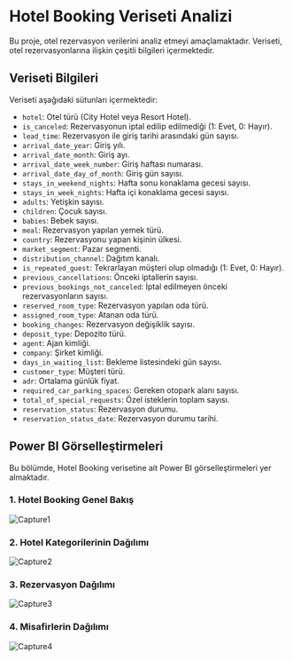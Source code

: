 # Hotel Booking Veriseti Analizi

Bu proje, otel rezervasyon verilerini analiz etmeyi amaçlamaktadır. Veriseti, otel rezervasyonlarına ilişkin çeşitli bilgileri içermektedir.

## Veriseti Bilgileri

Veriseti aşağıdaki sütunları içermektedir:

- `hotel`: Otel türü (City Hotel veya Resort Hotel).
- `is_canceled`: Rezervasyonun iptal edilip edilmediği (1: Evet, 0: Hayır).
- `lead_time`: Rezervasyon ile giriş tarihi arasındaki gün sayısı.
- `arrival_date_year`: Giriş yılı.
- `arrival_date_month`: Giriş ayı.
- `arrival_date_week_number`: Giriş haftası numarası.
- `arrival_date_day_of_month`: Giriş gün sayısı.
- `stays_in_weekend_nights`: Hafta sonu konaklama gecesi sayısı.
- `stays_in_week_nights`: Hafta içi konaklama gecesi sayısı.
- `adults`: Yetişkin sayısı.
- `children`: Çocuk sayısı.
- `babies`: Bebek sayısı.
- `meal`: Rezervasyon yapılan yemek türü.
- `country`: Rezervasyonu yapan kişinin ülkesi.
- `market_segment`: Pazar segmenti.
- `distribution_channel`: Dağıtım kanalı.
- `is_repeated_guest`: Tekrarlayan müşteri olup olmadığı (1: Evet, 0: Hayır).
- `previous_cancellations`: Önceki iptallerin sayısı.
- `previous_bookings_not_canceled`: İptal edilmeyen önceki rezervasyonların sayısı.
- `reserved_room_type`: Rezervasyon yapılan oda türü.
- `assigned_room_type`: Atanan oda türü.
- `booking_changes`: Rezervasyon değişiklik sayısı.
- `deposit_type`: Depozito türü.
- `agent`: Ajan kimliği.
- `company`: Şirket kimliği.
- `days_in_waiting_list`: Bekleme listesindeki gün sayısı.
- `customer_type`: Müşteri türü.
- `adr`: Ortalama günlük fiyat.
- `required_car_parking_spaces`: Gereken otopark alanı sayısı.
- `total_of_special_requests`: Özel isteklerin toplam sayısı.
- `reservation_status`: Rezervasyon durumu.
- `reservation_status_date`: Rezervasyon durumu tarihi.

## Power BI Görselleştirmeleri

Bu bölümde, Hotel Booking verisetine ait Power BI görselleştirmeleri yer almaktadır.

### 1. Hotel Booking Genel Bakış
![Capture1](https://github.com/GoncaUzunoglu/Hotel_booking-Data_analysis/assets/170716152/bdeefc5f-bf9a-44b1-827a-868464cdfcf7)

### 2. Hotel Kategorilerinin Dağılımı
![Capture2](https://github.com/GoncaUzunoglu/Hotel_booking-Data_analysis/assets/170716152/e59d1a17-9755-4199-b928-309cb53281fa)

### 3. Rezervasyon Dağılımı
![Capture3](https://github.com/GoncaUzunoglu/Hotel_booking-Data_analysis/assets/170716152/b5a0dab8-035d-4839-8531-6f9f795d2b7d)

### 4. Misafirlerin Dağılımı
![Capture4](https://github.com/GoncaUzunoglu/Hotel_booking-Data_analysis/assets/170716152/02d02a36-5089-414c-b0bb-333b2ac63698)






